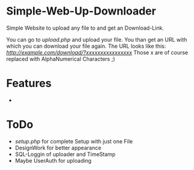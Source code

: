 # Simple-Web-Up-Downloader
Simple Website to upload any file to and get an Download-Link.

You can go to _upload.php_ and upload your file. You than get an URL with which you can download your file again. The URL looks like this:
_http://example.com/download/?xxxxxxxxxxxxxxxx_
Those x are of course replaced with AlphaNumerical Characters ;)

# Features
- 

# ToDo
- _setup.php_ for complete Setup with just one File
- DesignWork for better appearance
- SQL-Loggin of uploader and TimeStamp
- Maybe UserAuth for uploading
